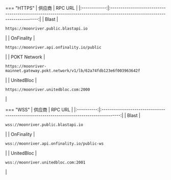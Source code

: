 === "HTTPS"
    |    供应商    |                                                          RPC URL                                                          |
    |:------------:|:-------------------------------------------------------------------------------------------------------------------------:|
    |    Blast     |                     <pre style="padding-right: 2em">```https://moonriver.public.blastapi.io```</pre>                      |
    |  OnFinality  |                  <pre style="padding-right: 2em">```https://moonriver.api.onfinality.io/public```</pre>                   |
    | POKT Network | <pre style="padding-right: 2em">```https://moonriver-mainnet.gateway.pokt.network/v1/lb/62a74fdb123e6f003963642f```</pre> |
    |  UnitedBloc  |                     <pre style="padding-right: 2em">```https://moonriver.unitedbloc.com:2000```</pre>                     |

=== "WSS"
    |   供应商   |                                         RPC URL                                         |
    |:----------:|:---------------------------------------------------------------------------------------:|
    |   Blast    |     <pre style="padding-right: 2em">```wss://moonriver.public.blastapi.io```</pre>      |
    | OnFinality | <pre style="padding-right: 2em">```wss://moonriver.api.onfinality.io/public-ws```</pre> |
    | UnitedBloc |     <pre style="padding-right: 2em">```wss://moonriver.unitedbloc.com:2001```</pre>     |

